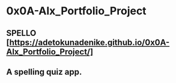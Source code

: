 # 0x0A-Alx_Portfolio_Project

## SPELLO [https://adetokunadenike.github.io/0x0A-Alx_Portfolio_Project/]

## A spelling quiz app.
